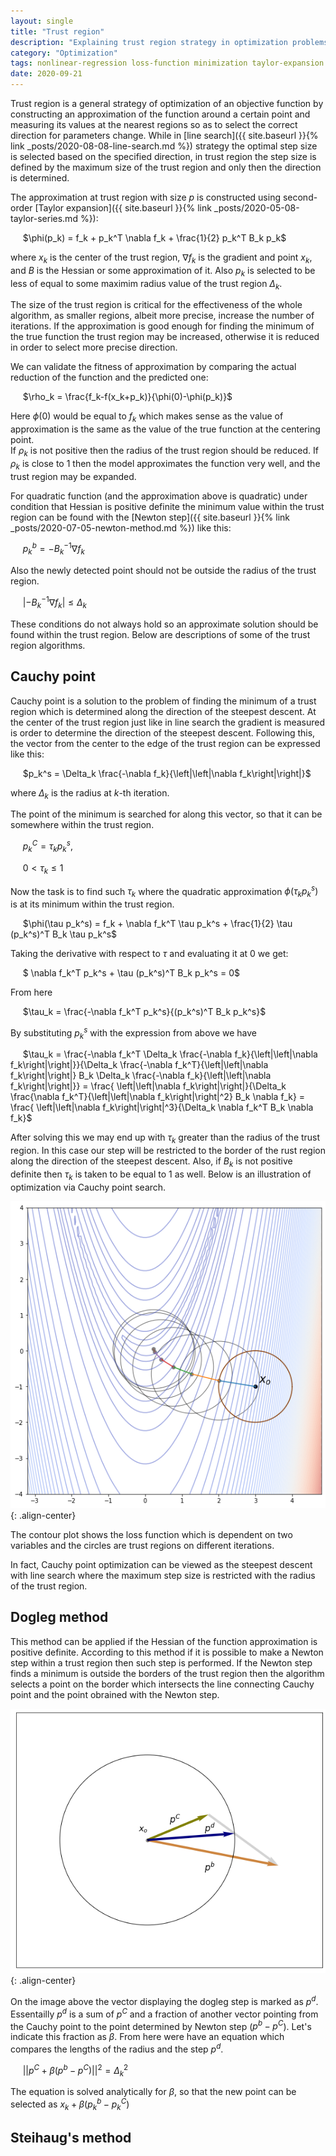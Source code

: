 ```yaml
---
layout: single
title: "Trust region"
description: "Explaining trust region strategy in optimization problems"
category: "Optimization"
tags: nonlinear-regression loss-function minimization taylor-expansion cauchy-point dogleg-method line-search steepest-descent
date: 2020-09-21
---
```


Trust region is a general strategy of optimization of an objective function by constructing an approximation of the function around a certain point and measuring its values at the nearest regions so as to select the correct direction for parameters change. While in [line search]({{ site.baseurl }}{% link _posts/2020-08-08-line-search.md %}) strategy the optimal step size is selected based on the specified direction, in trust region the step size is defined by the maximum size of the trust region and only then the direction is determined.

The approximation at trust region with size $p$ is constructed using second-order [Taylor expansion]({{ site.baseurl }}{% link _posts/2020-05-08-taylor-series.md %}):

&nbsp;&nbsp;&nbsp;&nbsp;
$\phi(p_k) = f_k + p_k^T \nabla f_k + \frac{1}{2} p_k^T B_k p_k$

where $x_k$ is the center of the trust region, $\nabla f_k$ is the gradient and point $x_k$, and $B$ is the Hessian or some approximation of it. Also $p_k$ is selected to be less of equal to some maximim radius value of the trust region $\Delta_k$.

The size of the trust region is critical for the effectiveness of the whole algorithm, as smaller regions, albeit more precise, increase the number of iterations. If the approximation is good enough for finding the minimum of the true function the trust region may be increased, otherwise it is reduced in order to select more precise direction.

We can validate the fitness of approximation by comparing the actual reduction of the function and the predicted one:

&nbsp;&nbsp;&nbsp;&nbsp;
$\rho_k = \frac{f_k-f(x_k+p_k)}{\phi(0)-\phi(p_k)}$

Here $\phi(0)$ would be equal to $f_k$ which makes sense as the value of approximation is the same as the value of the true function at the centering point.<br>
If $\rho_k$ is not positive then the radius of the trust region should be reduced. If $\rho_k$ is close to 1 then the model approximates the function very well, and the trust region may be expanded.

For quadratic function (and the approximation above is quadratic) under condition that Hessian is positive definite the minimum value within the trust region can be found with the [Newton step]({{ site.baseurl }}{% link _posts/2020-07-05-newton-method.md %}) like this:

&nbsp;&nbsp;&nbsp;&nbsp;
$p_k^b = -B_k^{-1}\nabla f_k$

Also the newly detected point should not be outside the radius of the trust region.

&nbsp;&nbsp;&nbsp;&nbsp;
$\lvert -B_k^{-1}\nabla f_k\rvert \leq \Delta_k$

These conditions do not always hold so an approximate solution should be found within the trust region. Below are descriptions of some of the trust region algorithms.

## Cauchy point

Cauchy point is a solution to the problem of finding the minimum of a trust region which is determined along the direction of the steepest descent. At the center of the trust region just like in line search the gradient is measured is order to determine the direction of the steepest descent. Following this, the vector from the center to the edge of the trust region can be expressed like this:

&nbsp;&nbsp;&nbsp;&nbsp;
$p_k^s = \Delta_k \frac{-\nabla f_k}{\left|\left|\nabla f_k\right|\right|}$

where $\Delta_k$ is the radius at $k$-th iteration.

The point of the minimum is searched for along this vector, so that it can be somewhere within the trust region.

&nbsp;&nbsp;&nbsp;&nbsp;
$p_k^C = \tau_k p_k^s$,

&nbsp;&nbsp;&nbsp;&nbsp;
$0 < \tau_k \leq 1$

Now the task is to find such $\tau_k$ where the quadratic approximation $\phi(\tau_k p_k^s)$ is at its minimum within the trust region.

&nbsp;&nbsp;&nbsp;&nbsp;
$\phi(\tau p_k^s) = f_k + \nabla f_k^T \tau p_k^s + \frac{1}{2} \tau (p_k^s)^T B_k \tau p_k^s$

Taking the derivative with respect to $\tau$ and evaluating it at 0 we get:

&nbsp;&nbsp;&nbsp;&nbsp;
$ \nabla f_k^T p_k^s + \tau (p_k^s)^T B_k p_k^s = 0$

From here

&nbsp;&nbsp;&nbsp;&nbsp;
$\tau_k = \frac{-\nabla f_k^T p_k^s}{(p_k^s)^T B_k p_k^s}$

By substituting $p_k^s$ with the expression from above we have

&nbsp;&nbsp;&nbsp;&nbsp;
$\tau_k = \frac{-\nabla f_k^T \Delta_k \frac{-\nabla f_k}{\left|\left|\nabla f_k\right|\right|}}{\Delta_k \frac{-\nabla f_k^T}{\left|\left|\nabla f_k\right|\right|} B_k \Delta_k \frac{-\nabla f_k}{\left|\left|\nabla f_k\right|\right|}} = \frac{ \left|\left|\nabla f_k\right|\right|}{\Delta_k \frac{\nabla f_k^T}{\left|\left|\nabla f_k\right|\right|^2} B_k \nabla f_k} = \frac{ \left|\left|\nabla f_k\right|\right|^3}{\Delta_k \nabla f_k^T B_k \nabla f_k}$

After solving this we may end up with $\tau_k$ greater than the radius of the trust region. In this case our step will be restricted to the border of the rust region along the direction of the steepest descent. Also, if $B_k$ is not positive definite then $\tau_k$ is taken to be equal to 1 as well. Below is an illustration of optimization via Cauchy point search.

![](/assets/images/optimization/cauchy_point.png){: .align-center}

The contour plot shows the loss function which is dependent on two variables and the circles are trust regions on different iterations.

In fact, Cauchy point optimization can be viewed as the steepest descent with line search where the maximum step size is restricted with the radius of the trust region.

## Dogleg method

This method can be applied if the Hessian of the function approximation is positive definite. According to this method if it is possible to make a Newton step within a trust region then such step is performed. If the Newton step finds a minimum is outside the borders of the trust region then the algorithm selects a point on the border which intersects the line connecting Cauchy point and the point obrained with the Newton step.

![](/assets/images/optimization/dogleg.png){: .align-center}

On the image above the vector displaying the dogleg step is marked as $p^d$. Essentailly $p^d$ is a sum of $p^C$ and a fraction of another vector pointing from the Cauchy point to the point determined by Newton step ($p^b - p^C$). Let's indicate this fraction as $\beta$. From here were have an equation which compares the lengths of the radius and the step $p^d$.

&nbsp;&nbsp;&nbsp;&nbsp;
$\lvert\lvert p^C + \beta(p^b - p^C) \rvert\rvert^2 = \Delta_k^2$

The equation is solved analytically for $\beta$, so that the new point can be selected as $x_k + \beta(p_k^b - p_k^C)$

## Steihaug's method

